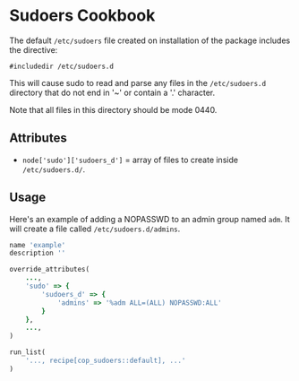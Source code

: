 # Sudoers Cookbook

The default `/etc/sudoers` file created on installation of the package includes
the directive:

    #includedir /etc/sudoers.d

This will cause sudo to read and parse any files in the `/etc/sudoers.d` directory
that do not end in '~' or contain a '.' character.

Note that all files in this directory should be mode 0440.

## Attributes
* `node['sudo']['sudoers_d']` = array of files to create inside `/etc/sudoers.d/`.

## Usage
Here's an example of adding a NOPASSWD to an admin group named `adm`. It will
create a file called `/etc/sudoers.d/admins`.

```ruby
name 'example'
description ''

override_attributes(
    ...,
    'sudo' => {
        'sudoers_d' => {
            'admins' => '%adm ALL=(ALL) NOPASSWD:ALL'
        }
    },
    ...,
)

run_list(
    '..., recipe[cop_sudoers::default], ...'
)
```
